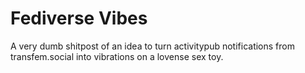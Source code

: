 # Fediverse Vibes
A very dumb shitpost of an idea to turn activitypub notifications from transfem.social into vibrations on a lovense sex toy.